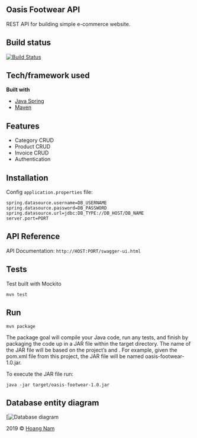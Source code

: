 ## Oasis Footwear API
REST API for building simple e-commerce website.

## Build status

[![Build Status](https://travis-ci.org/william9x/oasis-footware.svg?branch=be)](https://travis-ci.org/william9x/oasis-footware)
 
## Tech/framework used

<b>Built with</b>
- [Java Spring](https://spring.io/)
- [Maven](https://mvnrepository.com/)

## Features
- Category CRUD
- Product CRUD
- Invoice CRUD
- Authentication

## Installation

Config ```application.properties``` file:
```
spring.datasource.username=DB_USERNAME
spring.datasource.password=DB_PASSWORD
spring.datasource.url=jdbc:DB_TYPE://DB_HOST/DB_NAME
server.port=PORT
```

## API Reference

API Documentation: ```http://HOST:PORT/swagger-ui.html```

## Tests
Test built with Mockito
```
mvn test
```

## Run

```
mvn package
```
The package goal will compile your Java code, run any tests, and finish by packaging the code up in a JAR file within the target directory. The name of the JAR file will be based on the project’s <artifactId> and <version>. For example, given the pom.xml file from this project, the JAR file will be named oasis-footwear-1.0.jar.

To execute the JAR file run:
```
java -jar target/oasis-footwear-1.0.jar
```

## Database entity diagram

[![Database diagram](https://i.imgur.com/3G5LejL.png)

2019 © [Hoang Nam](https://github.com/william9x/)
